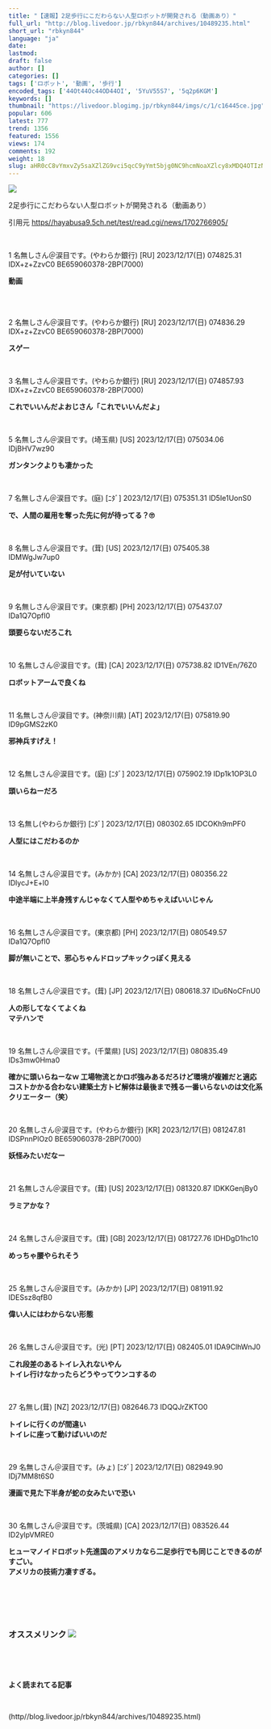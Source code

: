 ```yaml
---
title: "【速報】2足歩行にこだわらない人型ロボットが開発される（動画あり）"
full_url: "http://blog.livedoor.jp/rbkyn844/archives/10489235.html"
short_url: "rbkyn844"
language: "ja"
date: 
lastmod: 
draft: false
author: []
categories: []
tags: ['ロボット', '動画', '歩行']
encoded_tags: ['44Ot44Oc44OD44OI', '5YuV55S7', '5q2p6KGM']
keywords: []
thumbnail: "https://livedoor.blogimg.jp/rbkyn844/imgs/c/1/c16445ce.jpg"
popular: 606
latest: 777
trend: 1356
featured: 1556
views: 174
comments: 192
weight: 18
slug: aHR0cC8vYmxvZy5saXZlZG9vci5qcC9yYmt5bjg0NC9hcmNoaXZlcy8xMDQ4OTIzNS5odG1s
---
```


![](https://livedoor.blogimg.jp/rbkyn844/imgs/c/1/c16445ce.jpg)

<div><p>2足歩行にこだわらない人型ロボットが開発される（動画あり）</p><p>引用元 <a title='' target='_blank' href='https//hayabusa9.5ch.net/test/read.cgi/news/1702766905/'>https//hayabusa9.5ch.net/test/read.cgi/news/1702766905/ </a> </p><br><p class='res1'>1 名無しさん＠涙目です。(やわらか銀行) [RU] 2023/12/17(日) 074825.31 IDX+z+ZzvC0 BE659060378-2BP(7000)</p><p class='res2'><b> 動画<br></b></p> <br> <br> <p class='res1'>2 名無しさん＠涙目です。(やわらか銀行) [RU] 2023/12/17(日) 074836.29 IDX+z+ZzvC0 BE659060378-2BP(7000) </p> <p class='res2'><b>スゲー </b></p><br> <p class='res1'>3 名無しさん＠涙目です。(やわらか銀行) [RU] 2023/12/17(日) 074857.93 IDX+z+ZzvC0 BE659060378-2BP(7000) </p> <p class='res2'><b>これでいいんだよおじさん「これでいいんだよ」 </b></p><br> <p class='res1'>5 名無しさん＠涙目です。(埼玉県) [US] 2023/12/17(日) 075034.06 IDjBHV7wz90 </p> <p class='res2'><b> ガンタンクよりも凄かった </b></p><br> <p class='res1'>7 名無しさん＠涙目です。(庭) [ﾆﾀﾞ] 2023/12/17(日) 075351.31 ID5Ie1UonS0 </p> <p class='res2'><b> で、人間の雇用を奪った先に何が待ってる？🙄 </b></p><br> <p class='res1'>8 名無しさん＠涙目です。(茸) [US] 2023/12/17(日) 075405.38 IDMWgJw7up0 </p> <p class='res2'><b> 足が付いていない </b></p><br> <p class='no-pc'></p> <p class='res1'>9 名無しさん＠涙目です。(東京都) [PH] 2023/12/17(日) 075437.07 IDa1Q7OpfI0 </p> <p class='res2'><b> 頭要らないだろこれ </b></p><br> <p class='res1'>10 名無しさん＠涙目です。(茸) [CA] 2023/12/17(日) 075738.82 ID1VEn/76Z0 </p> <p class='res2'><b> ロボットアームで良くね </b></p><br> <p class='res1'>11 名無しさん＠涙目です。(神奈川県) [AT] 2023/12/17(日) 075819.90 ID9pGMS2zK0 </p> <p class='res2'><b> 邪神兵すげえ！ </b></p><br> <p class='res1'>12 名無しさん＠涙目です。(庭) [ﾆﾀﾞ] 2023/12/17(日) 075902.19 IDp1k1OP3L0 </p> <p class='res2'><b> 頭いらねーだろ </b></p><br> <p class='res1'>13 名無し(やわらか銀行) [ﾆﾀﾞ] 2023/12/17(日) 080302.65 IDCOKh9mPF0 </p> <p class='res2'><b> 人型にはこだわるのか </b></p><br> <p class='res1'>14 名無しさん＠涙目です。(みかか) [CA] 2023/12/17(日) 080356.22 IDlycJ+E+l0 </p> <p class='res2'><b> 中途半端に上半身残すんじゃなくて人型やめちゃえばいいじゃん </b></p><br> <p class='res1'>16 名無しさん＠涙目です。(東京都) [PH] 2023/12/17(日) 080549.57 IDa1Q7OpfI0 </p> <p class='res2'><b> 脚が無いことで、邪心ちゃんドロップキックっぽく見える </b></p><br> <p class='res1'>18 名無しさん＠涙目です。(茸) [JP] 2023/12/17(日) 080618.37 IDu6NoCFnU0 </p> <p class='res2'><b> 人の形してなくてよくね <br> マテハンで </b></p><br> <p class='res1'>19 名無しさん＠涙目です。(千葉県) [US] 2023/12/17(日) 080835.49 IDs3mw0Hma0 </p> <p class='res2'><b> 確かに頭いらねーなｗ 工場物流とかロボ強みあるだろけど環境が複雑だと適応コストかかる合わない建築土方トビ解体は最後まで残る一番いらないのは文化系クリエーター（笑） </b></p><br> <p class='res1'>20 名無しさん＠涙目です。(やわらか銀行) [KR] 2023/12/17(日) 081247.81 IDSPnnPlOz0 BE659060378-2BP(7000) </p> <p class='res2'><b>妖怪みたいだなー </b></p><br> <p class='res1'>21 名無しさん＠涙目です。(茸) [US] 2023/12/17(日) 081320.87 IDKKGenjBy0 </p> <p class='res2'><b> ラミアかな？ </b></p><br> <p class='res1'>24 名無しさん＠涙目です。(茸) [GB] 2023/12/17(日) 081727.76 IDHDgD1hc10 </p> <p class='res2'><b> めっちゃ腰やられそう </b></p><br> <p class='res1'>25 名無しさん＠涙目です。(みかか) [JP] 2023/12/17(日) 081911.92 IDESsz8qfB0 </p> <p class='res2'><b> 偉い人にはわからない形態 </b></p><br> <p class='res1'>26 名無しさん＠涙目です。(光) [PT] 2023/12/17(日) 082405.01 IDA9ClhWnJ0 </p> <p class='res2'><b> これ段差のあるトイレ入れないやん <br> トイレ行けなかったらどうやってウンコするの </b></p><br> <p class='res1'>27 名無し(茸) [NZ] 2023/12/17(日) 082646.73 IDQQJrZKTO0 </p> <p class='res2'><b> トイレに行くのが間違い <br> トイレに座って動けばいいのだ </b></p><br> <p class='res1'>29 名無しさん＠涙目です。(みょ) [ﾆﾀﾞ] 2023/12/17(日) 082949.90 IDj7MM8t6S0 </p> <p class='res2'><b> 漫画で見た下半身が蛇の女みたいで恐い </b></p><br> <p class='res1'>30 名無しさん＠涙目です。(茨城県) [CA] 2023/12/17(日) 083526.44 ID2ylpVMRE0 </p> <p class='res2'><b> ヒューマノイドロボット先進国のアメリカなら二足歩行でも同じことできるのがすごい。 <br> アメリカの技術力凄すぎる。 </b></p><br> <p id='5077e33f033c4e934bb013c7c4eb8bbd'> </p><br> <br> <p class='no-pc'></p> <h3 class='linkh'>オススメリンク <img src='http//blog.livedoor.jp/rbkyn844/ftp/fusagikom-fikergh.png'></h3> <p class='link2'> </p><br> <p class='no-pc'></p> <p class='no-pc'><br><p><b>よく読まれてる記事</b></p><br></p> </div>

(http//blog.livedoor.jp/rbkyn844/archives/10489235.html)
